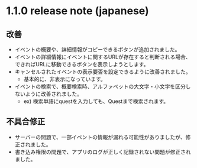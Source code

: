 # 1.1.0 release note (japanese)

## 改善
* イベントの概要や、詳細情報がコピーできるボタンが追加されました。
* イベントの詳細情報にイベントに関するURLが存在すると判断される場合、できればURLに移動できるボタンを表示しようとします。
* キャンセルされたイベントの表示要否を設定できるように改善されました。
  * 基本的に、非表示になっています。
* イベントの検索で、概要検索時、アルファベットの大文字・小文字を区分しないように改善されました。
  * ex) 検索単語にquestを入力しても、Questまで検索されます。

## 不具合修正
* サーバーの問題で、一部イベントの情報が漏れる可能性がありましたが、修正されました。
* 書き込み権限の問題で、アプリのログが正しく記録されない問題が修正されました。